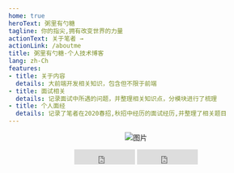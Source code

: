 ```yaml
---
home: true
heroText: 粥里有勺糖
tagline: 你的指尖,拥有改变世界的力量
actionText: 关于笔者 →
actionLink: /aboutme
title: 粥里有勺糖-个人技术博客
lang: zh-Ch
features:
- title: 关于内容
  details: 大前端开发相关知识，包含但不限于前端
- title: 面试相关
  details: 记录面试中所遇的问题，并整理相关知识点，分模块进行了梳理
- title: 个人面经
  details: 记录了笔者在2020春招,秋招中经历的面试经历,并整理了相关题目
---
```


<center>

![图片](https://img.cdn.sugarat.top/mdImg/MTYwNDcyMTQ4NTMyOA==604721485328)

<iframe src="https://ghbtns.com/github-btn.html?user=atqq&repo=sugar-blog&type=star&count=true&size=large" frameborder="0" scrolling="0" width="120" height="30" title="GitHub"></iframe>
<iframe src="https://ghbtns.com/github-btn.html?user=atqq&repo=sugar-blog&type=fork&count=true&size=large" frameborder="0" scrolling="0" width="120" height="30" title="GitHub"></iframe>

</center>

